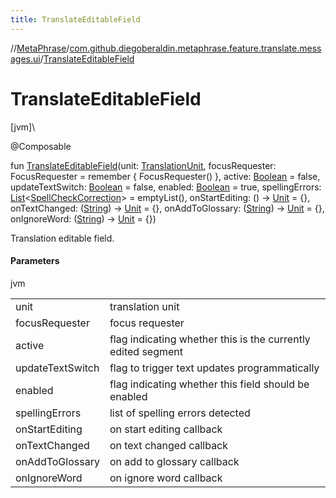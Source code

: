 ```yaml
---
title: TranslateEditableField
---
```

//[MetaPhrase](../../index.html)/[com.github.diegoberaldin.metaphrase.feature.translate.messages.ui](index.html)/[TranslateEditableField](-translate-editable-field.html)



# TranslateEditableField



[jvm]\




@Composable



fun [TranslateEditableField](-translate-editable-field.html)(unit: [TranslationUnit](../com.github.diegoberaldin.metaphrase.domain.project.data/-translation-unit/index.html), focusRequester: FocusRequester = remember { FocusRequester() }, active: [Boolean](https://kotlinlang.org/api/latest/jvm/stdlib/kotlin/-boolean/index.html) = false, updateTextSwitch: [Boolean](https://kotlinlang.org/api/latest/jvm/stdlib/kotlin/-boolean/index.html) = false, enabled: [Boolean](https://kotlinlang.org/api/latest/jvm/stdlib/kotlin/-boolean/index.html) = true, spellingErrors: [List](https://kotlinlang.org/api/latest/jvm/stdlib/kotlin.collections/-list/index.html)&lt;[SpellCheckCorrection](../com.github.diegoberaldin.metaphrase.domain.spellcheck.data/-spell-check-correction/index.html)&gt; = emptyList(), onStartEditing: () -&gt; [Unit](https://kotlinlang.org/api/latest/jvm/stdlib/kotlin/-unit/index.html) = {}, onTextChanged: ([String](https://kotlinlang.org/api/latest/jvm/stdlib/kotlin/-string/index.html)) -&gt; [Unit](https://kotlinlang.org/api/latest/jvm/stdlib/kotlin/-unit/index.html) = {}, onAddToGlossary: ([String](https://kotlinlang.org/api/latest/jvm/stdlib/kotlin/-string/index.html)) -&gt; [Unit](https://kotlinlang.org/api/latest/jvm/stdlib/kotlin/-unit/index.html) = {}, onIgnoreWord: ([String](https://kotlinlang.org/api/latest/jvm/stdlib/kotlin/-string/index.html)) -&gt; [Unit](https://kotlinlang.org/api/latest/jvm/stdlib/kotlin/-unit/index.html) = {})



Translation editable field.



#### Parameters


jvm

| | |
|---|---|
| unit | translation unit |
| focusRequester | focus requester |
| active | flag indicating whether this is the currently edited segment |
| updateTextSwitch | flag to trigger text updates programmatically |
| enabled | flag indicating whether this field should be enabled |
| spellingErrors | list of spelling errors detected |
| onStartEditing | on start editing callback |
| onTextChanged | on text changed callback |
| onAddToGlossary | on add to glossary callback |
| onIgnoreWord | on ignore word callback |




